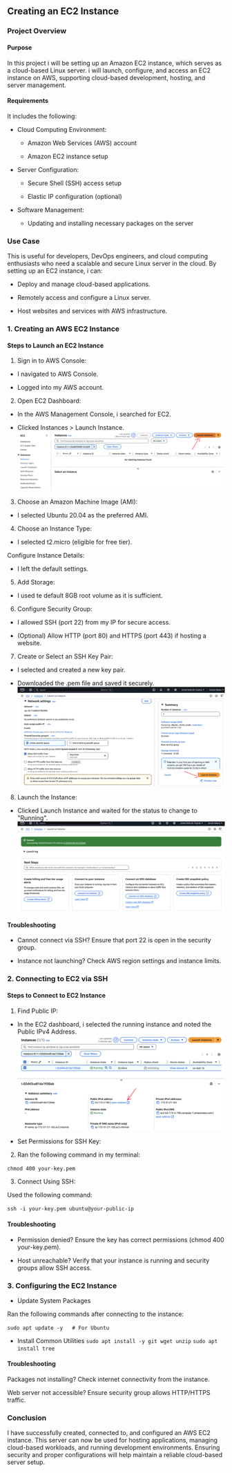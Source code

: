 ## Creating an EC2 Instance

### Project Overview

#### Purpose

In this project i will be setting up an Amazon EC2 instance, which serves as a cloud-based Linux server. i will launch, configure, and access an EC2 instance on AWS, supporting cloud-based development, hosting, and server management.

#### Requirements

It includes the following:

- Cloud Computing Environment:

  - Amazon Web Services (AWS) account

  - Amazon EC2 instance setup

- Server Configuration:

    - Secure Shell (SSH) access setup

    - Elastic IP configuration (optional)

- Software Management:

    - Updating and installing necessary packages on the server


### Use Case

This is useful for developers, DevOps engineers, and cloud computing enthusiasts who need a scalable and secure Linux server in the cloud. By setting up an EC2 instance, i can:

- Deploy and manage cloud-based applications.

- Remotely access and configure a Linux server.

- Host websites and services with AWS infrastructure.

### 1. Creating an AWS EC2 Instance

#### Steps to Launch an EC2 Instance

1. Sign in to AWS Console:

- I navigated to AWS Console.

- Logged into my AWS account.

2. Open EC2 Dashboard:

- In the AWS Management Console, i searched for EC2.

- Clicked Instances > Launch Instance.
![New-instance](images/new-instance.png)

3. Choose an Amazon Machine Image (AMI):

- I selected Ubuntu 20.04 as the preferred AMI.

4. Choose an Instance Type:

- I selected t2.micro (eligible for free tier).

Configure Instance Details:

- I left the default settings.

5. Add Storage:

- I used te default 8GB root volume as it is sufficient.

6. Configure Security Group:

- I allowed SSH (port 22) from my IP for secure access.

- (Optional) Allow HTTP (port 80) and HTTPS (port 443) if hosting a website.

7. Create or Select an SSH Key Pair:

- I selected and created a new key pair.

- Downloaded the .pem file and saved it securely.
![Launch-instance](images/launch-instance.png)

8. Launch the Instance:

- Clicked Launch Instance and waited for the status to change to "Running".
![suceess](images/launch-succes.png)

#### Troubleshooting

- Cannot connect via SSH? Ensure that port 22 is open in the security group.

- Instance not launching? Check AWS region settings and instance limits.

### 2. Connecting to EC2 via SSH

#### Steps to Connect to EC2 Instance

1. Find Public IP:

- In the EC2 dashboard, i selected the running instance and noted the Public IPv4 Address.
 ![suceess](images/public-ip.png)

- Set Permissions for SSH Key:

2. Ran the following command in my terminal:

```chmod 400 your-key.pem```

3. Connect Using SSH:

Used the following command:

```ssh -i your-key.pem ubuntu@your-public-ip```

#### Troubleshooting

- Permission denied? Ensure the key has correct permissions (chmod 400 your-key.pem).

- Host unreachable? Verify that your instance is running and security groups allow SSH access.

### 3. Configuring the EC2 Instance

- Update System Packages

Ran the following commands after connecting to the instance:

```sudo apt update -y   # For Ubuntu```

- Install Common Utilities
```sudo apt install -y git wget unzip```
```sudo apt install tree```


#### Troubleshooting

Packages not installing? Check internet connectivity from the instance.

Web server not accessible? Ensure security group allows HTTP/HTTPS traffic.

### Conclusion

I have successfully created, connected to, and configured an AWS EC2 instance. This server can now be used for hosting applications, managing cloud-based workloads, and running development environments. Ensuring security and proper configurations will help maintain a reliable cloud-based server setup.


